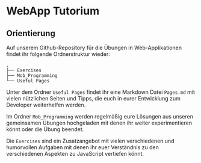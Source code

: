 # WebApp Tutorium

## Orientierung

Auf unserem Github-Repository für die Übungen in Web-Applikationen
findet ihr folgende Ordnerstruktur wieder:

```
.
├── Exercises
├── Mob_Programming
└── Useful Pages
```

Unter dem Ordner `Useful Pages` findet ihr eine Markdown Datei
`Pages.md` mit vielen nützlichen Seiten und Tipps, die euch 
in eurer Entwicklung zum Developer weiterhelfen werden.

Im Ordner `Mob_Programming` werden regelmäßig eure Lösungen aus unseren gemeinsamen Übungen hochgeladen mit denen ihr weiter experimentieren könnt oder die Übung beendet.

Die `Exercises` sind ein Zusatzangebot mit vielen verschiedenen und humorvollen Aufgaben mit denen ihr euer Verständnis zu den verschiedenen Aspekten zu JavaScript vertiefen könnt.